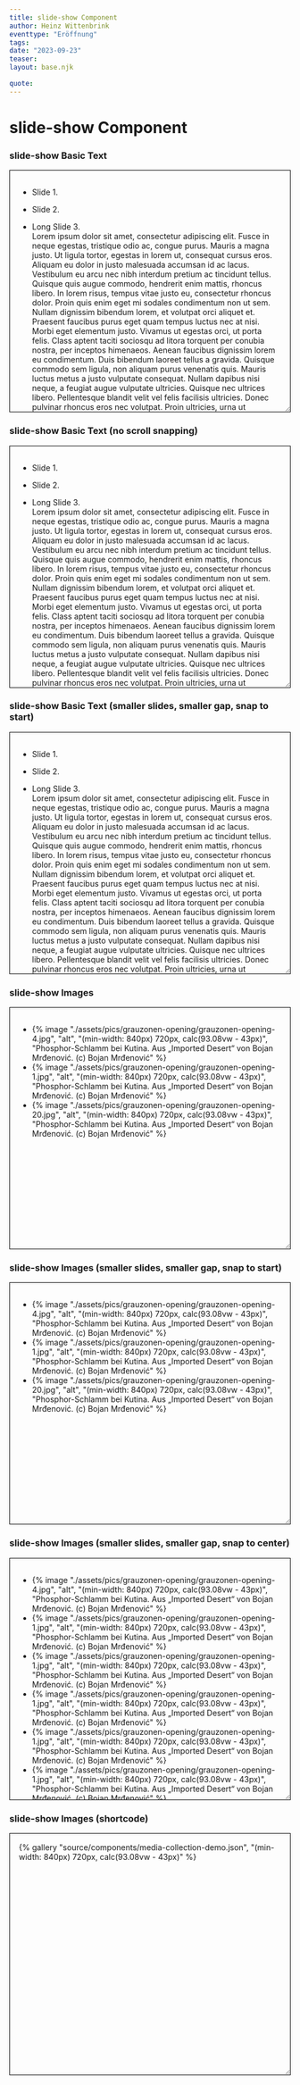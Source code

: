 ```yaml
---
title: slide-show Component
author: Heinz Wittenbrink
eventtype: "Eröffnung"
tags:
date: "2023-09-23"
teaser:
layout: base.njk

quote:
---
```


<style>
  main {
    padding: 30px;
    min-height: 10000px;
  }


  </style>

  <h1>slide-show Component</h1>

  <article>
    <h3>slide-show Basic Text</h2>
    <div style="resize:both;overflow:auto;border:1px solid black;padding:16px;height:400px;--slide-show-slide-height: 100%;">
      <slide-show controls showPageCount="true">
        <ul class="slide-show">
          <li class="slide-show__slide">
            <p>
              Slide 1.
            </p>
          </li>
          <li class="slide-show__slide">
            <p>
              Slide 2.
            </p>
          </li>
          <li class="slide-show__slide">
            <p>
              Long Slide 3.<br>
              Lorem ipsum dolor sit amet, consectetur adipiscing elit. Fusce in neque
              egestas, tristique odio ac, congue purus. Mauris a magna justo. Ut ligula
              tortor, egestas in lorem ut, consequat cursus eros. Aliquam eu dolor in
              justo malesuada accumsan id ac lacus. Vestibulum eu arcu nec nibh interdum
              pretium ac tincidunt tellus. Quisque quis augue commodo, hendrerit enim
              mattis, rhoncus libero. In lorem risus, tempus vitae justo eu, consectetur
              rhoncus dolor. Proin quis enim eget mi sodales condimentum non ut sem.
              Nullam dignissim bibendum lorem, et volutpat orci aliquet et. Praesent
              faucibus purus eget quam tempus luctus nec at nisi. Morbi eget elementum
              justo. Vivamus ut egestas orci, ut porta felis. Class aptent taciti
              sociosqu ad litora torquent per conubia nostra, per inceptos himenaeos.
              Aenean faucibus dignissim lorem eu condimentum. Duis bibendum laoreet
              tellus a gravida. Quisque commodo sem ligula, non aliquam purus venenatis
              quis. Mauris luctus metus a justo vulputate consequat. Nullam dapibus nisi
              neque, a feugiat augue vulputate ultricies. Quisque nec ultrices libero.
              Pellentesque blandit velit vel felis facilisis ultricies. Donec pulvinar
              rhoncus eros nec volutpat. Proin ultricies, urna ut commodo feugiat, sem
              mi dictum ligula, non fringilla nisi enim id tortor. Suspendisse ante
              lectus, tempus eleifend enim ut, placerat dignissim felis. Class aptent
              taciti sociosqu ad litora torquent per conubia nostra, per inceptos
              himenaeos. Mauris scelerisque mauris nec libero placerat, malesuada tempus
              neque faucibus. Curabitur ut blandit tellus. Morbi ut feugiat tortor. Sed
              scelerisque interdum vehicula. Quisque vel dignissim turpis, at sagittis
              nulla. Nulla at eros nec mi semper volutpat. In hac habitasse platea
              dictumst. Sed non ex vitae sem tristique pretium. Donec ac pellentesque
              urna. Phasellus viverra libero in dictum bibendum. Sed nec ante vulputate,
              tempor enim sed, facilisis elit. Nam ornare augue in arcu venenatis, sed
              sodales ante accumsan. Integer viverra elementum enim, non sagittis libero
              lobortis vel. Vestibulum pretium tellus vel nisl varius tempus. Phasellus
              id leo blandit, hendrerit massa vitae, euismod ligula. Nam commodo rutrum
              quam id sollicitudin. Ut tempor nunc porta sapien posuere dignissim.
              Suspendisse potenti. Morbi pellentesque, eros ac molestie faucibus, nibh
              ex fringilla justo, nec elementum turpis felis ut nisi. Nullam sit amet
              ligula eu odio sodales euismod eu sit amet odio. Nulla molestie enim a
              dignissim facilisis. Quisque ut accumsan tellus. Vivamus pellentesque
              cursus efficitur. Nullam sollicitudin odio arcu, ac rutrum neque
              scelerisque eu. Fusce odio nisl, dapibus eget est eu, tristique ornare
              risus. Mauris in nibh a diam ultrices dapibus id ut erat. Sed in purus
              quis nisl blandit ornare. Nam odio dui, semper a ultricies quis, suscipit
              vitae purus. Proin maximus varius nibh, tempor consequat diam posuere in.
              Cras dignissim a massa eget tincidunt. Morbi ultrices velit nec mauris
              gravida, vel tempor eros efficitur. Nunc sapien est, blandit ut interdum
              nec, pharetra id ipsum. In non est nibh. Nunc tempor tortor et
              pellentesque cursus. Suspendisse eu elit ornare, euismod lectus nec,
              venenatis orci. Maecenas tincidunt libero tortor, eu auctor quam fringilla
              vitae. Phasellus vel mattis nibh, quis tincidunt justo. Quisque semper
              enim turpis, accumsan varius ligula condimentum nec. In a consequat sem,
              in auctor massa. Integer commodo convallis orci, non consectetur ante
              faucibus luctus. Aenean quis lorem pretium tortor aliquam euismod.
              Vestibulum vitae semper diam. Nam tristique tortor in pellentesque
              tristique. Duis rhoncus arcu dolor, ut cursus ligula condimentum non.
              Vivamus quis aliquam tellus, at aliquam leo. Sed at cursus enim, et
              ultrices sem. Nullam in risus nisi. Vivamus eleifend et sem ut elementum.
              Nunc eget varius lacus. Sed scelerisque lobortis arcu, fringilla viverra
              justo iaculis sed. Mauris imperdiet, augue vel vulputate gravida, nunc
              tortor condimentum turpis, ac elementum dolor ligula non quam. Donec at
              mattis felis, nec ultrices tortor. Integer eu luctus arcu. Suspendisse
              quis ligula non erat eleifend ultricies. Nullam quis maximus orci, maximus
              elementum felis. Nullam a commodo nibh. Vivamus dictum scelerisque odio
              non tristique. Ut a quam quis leo facilisis congue ut ac lacus. Fusce
              luctus velit ac elit varius euismod. Curabitur et tincidunt risus, et
              sodales est. Quisque aliquam justo sed augue lacinia mattis. Nulla
              condimentum blandit fringilla. Aenean at tempor nunc. Mauris lobortis ut
              nulla laoreet tincidunt. Donec sit amet dignissim ligula. Nam interdum
              risus nibh, quis bibendum nulla feugiat non. Sed risus orci, interdum nec
              augue in, congue placerat elit. Duis ultrices leo eu ipsum auctor
              dignissim. Ut non ante tellus. Integer tempus leo et feugiat tempor. Sed
              luctus sapien sed tellus sollicitudin, et finibus erat consectetur. Duis
              cursus at massa vel tristique. Aenean tempus commodo elementum. Curabitur
              ullamcorper, mauris nec feugiat eleifend, ipsum diam tincidunt mauris, et
              placerat ex dui non erat. Aliquam erat volutpat. Morbi et sapien risus.
              Sed mollis tempus odio et ornare. Etiam quis lectus accumsan, laoreet
              sapien id, porttitor tortor. Suspendisse vestibulum gravida justo, eu
              vestibulum lorem hendrerit a. Interdum et malesuada fames ac ante ipsum
              primis in faucibus. Praesent nisl est, vestibulum sed tincidunt at,
              ultrices sit amet nibh. Morbi porttitor fermentum porttitor. Morbi egestas
              augue vitae bibendum viverra. Aenean sodales lorem quis nisi facilisis
              fringilla. Nulla rhoncus dui eu massa tempus, eget egestas quam posuere.
              Pellentesque eleifend bibendum neque id maximus. Aliquam eleifend elit sed
              dui fermentum vestibulum. Cras hendrerit interdum massa vitae pulvinar.
              Integer ut egestas lectus. Nullam lacinia accumsan tellus. Nulla ut nulla
              sollicitudin, suscipit mauris at, pretium dolor. In feugiat orci nec eros
              sagittis facilisis. Orci varius natoque penatibus et magnis dis parturient
              montes, nascetur ridiculus mus. Praesent id posuere sapien. In hac
              habitasse platea dictumst. Mauris iaculis malesuada mauris, et lobortis
              lacus vulputate quis. Interdum et malesuada fames ac ante ipsum primis in
              faucibus. Suspendisse quis mollis sem. Integer eget leo iaculis nisl
              varius maximus. Donec consequat sodales tristique. Sed at lacus a nibh
              semper mattis. Aliquam et nibh enim. Nulla efficitur commodo purus quis
              pretium. Praesent eget iaculis lorem. Donec at ipsum eu enim venenatis
              porta. Mauris mollis egestas massa nec fringilla. Pellentesque habitant
              morbi tristique senectus et netus et malesuada fames ac turpis egestas.
              Nam volutpat laoreet semper. Donec ac commodo massa. Pellentesque vel
              aliquam nulla. Nunc libero elit, imperdiet a sem non, congue pharetra
              turpis. Pellentesque commodo nibh et fringilla varius. Donec ut quam
              nulla. Aliquam et mauris quis ligula facilisis viverra. Donec quis mi eu
              ex placerat dictum ut eget tortor. Nunc sed tincidunt ante. Nunc bibendum
              tempus feugiat. Maecenas ullamcorper auctor dui, in posuere neque
              vulputate at. Nam in eros ante. Vestibulum eget metus id sapien pharetra
              vestibulum. Vivamus imperdiet orci vel lorem auctor semper. Nunc ut ex
              venenatis, tempus lacus at, ultricies sem. Proin posuere egestas nisl.
              Aenean enim orci, sodales ut pulvinar quis, bibendum id urna. Morbi at
              lectus ac tellus dignissim aliquet congue vel quam. Pellentesque felis
              justo, auctor bibendum scelerisque vitae, scelerisque id nulla. Praesent
              id neque ac mi dignissim dignissim. Phasellus pharetra luctus placerat.
              Nunc sit amet vestibulum erat. Suspendisse volutpat nisi elit, et vehicula
              ligula commodo vitae. Nulla vitae semper nisi, placerat fringilla nisi.
              Vestibulum ante ipsum primis in faucibus orci luctus et ultrices posuere
              cubilia curae; Etiam in facilisis elit. Sed tempor eget tortor semper
              luctus. Pellentesque vulputate eros in ex dictum tincidunt. Integer
              sollicitudin porttitor iaculis. Phasellus aliquet leo et auctor iaculis.
              In id lorem massa. Mauris nisi massa, fringilla ac sem ut, sagittis
              venenatis lacus. Nam hendrerit, velit quis pharetra pulvinar, purus sem
              luctus felis, ac porta metus ligula sed ante. Donec ac tristique justo.
              Suspendisse vitae lacus sem. Aliquam semper semper leo, vitae aliquam
              turpis congue sit amet. Vestibulum tempus eleifend felis, ut vehicula est
              vulputate posuere. Donec ut nunc nunc. Interdum et malesuada fames ac ante
              ipsum primis in faucibus. Vivamus ex sapien, efficitur et urna a, eleifend
              vestibulum nisl. Morbi ornare dolor metus, at dignissim nisl tincidunt eu.
              Aenean mi libero, mattis et felis nec, rhoncus aliquet ex. Maecenas et
              nisi sed dolor tempor maximus a vehicula libero. Vestibulum quam tellus,
              interdum eu blandit eu, sagittis in orci. Nunc sodales lectus vel nisl
              semper interdum. Donec a elementum ex, sed luctus justo.
            </p>
          </li>
          <li class="slide-show__slide">
            <p>
              Long Slide 4.<br>
              Lorem ipsum dolor sit amet, consectetur adipiscing elit. Fusce in neque
              egestas, tristique odio ac, congue purus. Mauris a magna justo. Ut ligula
              tortor, egestas in lorem ut, consequat cursus eros. Aliquam eu dolor in
              justo malesuada accumsan id ac lacus. Vestibulum eu arcu nec nibh interdum
              pretium ac tincidunt tellus. Quisque quis augue commodo, hendrerit enim
              mattis, rhoncus libero. In lorem risus, tempus vitae justo eu, consectetur
              rhoncus dolor. Proin quis enim eget mi sodales condimentum non ut sem.
              Nullam dignissim bibendum lorem, et volutpat orci aliquet et. Praesent
              faucibus purus eget quam tempus luctus nec at nisi. Morbi eget elementum
              justo. Vivamus ut egestas orci, ut porta felis. Class aptent taciti
              sociosqu ad litora torquent per conubia nostra, per inceptos himenaeos.
              Aenean faucibus dignissim lorem eu condimentum. Duis bibendum laoreet
              tellus a gravida. Quisque commodo sem ligula, non aliquam purus venenatis
              quis. Mauris luctus metus a justo vulputate consequat. Nullam dapibus nisi
              neque, a feugiat augue vulputate ultricies. Quisque nec ultrices libero.
              Pellentesque blandit velit vel felis facilisis ultricies. Donec pulvinar
              rhoncus eros nec volutpat. Proin ultricies, urna ut commodo feugiat, sem
              mi dictum ligula, non fringilla nisi enim id tortor. Suspendisse ante
              lectus, tempus eleifend enim ut, placerat dignissim felis. Class aptent
              taciti sociosqu ad litora torquent per conubia nostra, per inceptos
              himenaeos. Mauris scelerisque mauris nec libero placerat, malesuada tempus
              neque faucibus. Curabitur ut blandit tellus. Morbi ut feugiat tortor. Sed
              scelerisque interdum vehicula. Quisque vel dignissim turpis, at sagittis
              nulla. Nulla at eros nec mi semper volutpat. In hac habitasse platea
              dictumst. Sed non ex vitae sem tristique pretium. Donec ac pellentesque
              urna. Phasellus viverra libero in dictum bibendum. Sed nec ante vulputate,
              tempor enim sed, facilisis elit. Nam ornare augue in arcu venenatis, sed
              sodales ante accumsan. Integer viverra elementum enim, non sagittis libero
              lobortis vel. Vestibulum pretium tellus vel nisl varius tempus. Phasellus
              id leo blandit, hendrerit massa vitae, euismod ligula. Nam commodo rutrum
              quam id sollicitudin. Ut tempor nunc porta sapien posuere dignissim.
              Suspendisse potenti. Morbi pellentesque, eros ac molestie faucibus, nibh
              ex fringilla justo, nec elementum turpis felis ut nisi. Nullam sit amet
              ligula eu odio sodales euismod eu sit amet odio. Nulla molestie enim a
              dignissim facilisis. Quisque ut accumsan tellus. Vivamus pellentesque
              cursus efficitur. Nullam sollicitudin odio arcu, ac rutrum neque
              scelerisque eu. Fusce odio nisl, dapibus eget est eu, tristique ornare
              risus. Mauris in nibh a diam ultrices dapibus id ut erat. Sed in purus
              quis nisl blandit ornare. Nam odio dui, semper a ultricies quis, suscipit
              vitae purus. Proin maximus varius nibh, tempor consequat diam posuere in.
              Cras dignissim a massa eget tincidunt. Morbi ultrices velit nec mauris
              gravida, vel tempor eros efficitur. Nunc sapien est, blandit ut interdum
              nec, pharetra id ipsum. In non est nibh. Nunc tempor tortor et
              pellentesque cursus. Suspendisse eu elit ornare, euismod lectus nec,
              venenatis orci. Maecenas tincidunt libero tortor, eu auctor quam fringilla
              vitae. Phasellus vel mattis nibh, quis tincidunt justo. Quisque semper
              enim turpis, accumsan varius ligula condimentum nec. In a consequat sem,
              in auctor massa. Integer commodo convallis orci, non consectetur ante
              faucibus luctus. Aenean quis lorem pretium tortor aliquam euismod.
              Vestibulum vitae semper diam. Nam tristique tortor in pellentesque
              tristique. Duis rhoncus arcu dolor, ut cursus ligula condimentum non.
              Vivamus quis aliquam tellus, at aliquam leo. Sed at cursus enim, et
              ultrices sem. Nullam in risus nisi. Vivamus eleifend et sem ut elementum.
              Nunc eget varius lacus. Sed scelerisque lobortis arcu, fringilla viverra
              justo iaculis sed. Mauris imperdiet, augue vel vulputate gravida, nunc
              tortor condimentum turpis, ac elementum dolor ligula non quam. Donec at
              mattis felis, nec ultrices tortor. Integer eu luctus arcu. Suspendisse
              quis ligula non erat eleifend ultricies. Nullam quis maximus orci, maximus
              elementum felis. Nullam a commodo nibh. Vivamus dictum scelerisque odio
              non tristique. Ut a quam quis leo facilisis congue ut ac lacus. Fusce
              luctus velit ac elit varius euismod. Curabitur et tincidunt risus, et
              sodales est. Quisque aliquam justo sed augue lacinia mattis. Nulla
              condimentum blandit fringilla. Aenean at tempor nunc. Mauris lobortis ut
              nulla laoreet tincidunt. Donec sit amet dignissim ligula. Nam interdum
              risus nibh, quis bibendum nulla feugiat non. Sed risus orci, interdum nec
              augue in, congue placerat elit. Duis ultrices leo eu ipsum auctor
              dignissim. Ut non ante tellus. Integer tempus leo et feugiat tempor. Sed
              luctus sapien sed tellus sollicitudin, et finibus erat consectetur. Duis
              cursus at massa vel tristique. Aenean tempus commodo elementum. Curabitur
              ullamcorper, mauris nec feugiat eleifend, ipsum diam tincidunt mauris, et
              placerat ex dui non erat. Aliquam erat volutpat. Morbi et sapien risus.
              Sed mollis tempus odio et ornare. Etiam quis lectus accumsan, laoreet
              sapien id, porttitor tortor. Suspendisse vestibulum gravida justo, eu
              vestibulum lorem hendrerit a. Interdum et malesuada fames ac ante ipsum
              primis in faucibus. Praesent nisl est, vestibulum sed tincidunt at,
              ultrices sit amet nibh. Morbi porttitor fermentum porttitor. Morbi egestas
              augue vitae bibendum viverra. Aenean sodales lorem quis nisi facilisis
              fringilla. Nulla rhoncus dui eu massa tempus, eget egestas quam posuere.
              Pellentesque eleifend bibendum neque id maximus. Aliquam eleifend elit sed
              dui fermentum vestibulum. Cras hendrerit interdum massa vitae pulvinar.
              Integer ut egestas lectus. Nullam lacinia accumsan tellus. Nulla ut nulla
              sollicitudin, suscipit mauris at, pretium dolor. In feugiat orci nec eros
              sagittis facilisis. Orci varius natoque penatibus et magnis dis parturient
              montes, nascetur ridiculus mus. Praesent id posuere sapien. In hac
              habitasse platea dictumst. Mauris iaculis malesuada mauris, et lobortis
              lacus vulputate quis. Interdum et malesuada fames ac ante ipsum primis in
              faucibus. Suspendisse quis mollis sem. Integer eget leo iaculis nisl
              varius maximus. Donec consequat sodales tristique. Sed at lacus a nibh
              semper mattis. Aliquam et nibh enim. Nulla efficitur commodo purus quis
              pretium. Praesent eget iaculis lorem. Donec at ipsum eu enim venenatis
              porta. Mauris mollis egestas massa nec fringilla. Pellentesque habitant
              morbi tristique senectus et netus et malesuada fames ac turpis egestas.
              Nam volutpat laoreet semper. Donec ac commodo massa. Pellentesque vel
              aliquam nulla. Nunc libero elit, imperdiet a sem non, congue pharetra
              turpis. Pellentesque commodo nibh et fringilla varius. Donec ut quam
              nulla. Aliquam et mauris quis ligula facilisis viverra. Donec quis mi eu
              ex placerat dictum ut eget tortor. Nunc sed tincidunt ante. Nunc bibendum
              tempus feugiat. Maecenas ullamcorper auctor dui, in posuere neque
              vulputate at. Nam in eros ante. Vestibulum eget metus id sapien pharetra
              vestibulum. Vivamus imperdiet orci vel lorem auctor semper. Nunc ut ex
              venenatis, tempus lacus at, ultricies sem. Proin posuere egestas nisl.
              Aenean enim orci, sodales ut pulvinar quis, bibendum id urna. Morbi at
              lectus ac tellus dignissim aliquet congue vel quam. Pellentesque felis
              justo, auctor bibendum scelerisque vitae, scelerisque id nulla. Praesent
              id neque ac mi dignissim dignissim. Phasellus pharetra luctus placerat.
              Nunc sit amet vestibulum erat. Suspendisse volutpat nisi elit, et vehicula
              ligula commodo vitae. Nulla vitae semper nisi, placerat fringilla nisi.
              Vestibulum ante ipsum primis in faucibus orci luctus et ultrices posuere
              cubilia curae; Etiam in facilisis elit. Sed tempor eget tortor semper
              luctus. Pellentesque vulputate eros in ex dictum tincidunt. Integer
              sollicitudin porttitor iaculis. Phasellus aliquet leo et auctor iaculis.
              In id lorem massa. Mauris nisi massa, fringilla ac sem ut, sagittis
              venenatis lacus. Nam hendrerit, velit quis pharetra pulvinar, purus sem
              luctus felis, ac porta metus ligula sed ante. Donec ac tristique justo.
              Suspendisse vitae lacus sem. Aliquam semper semper leo, vitae aliquam
              turpis congue sit amet. Vestibulum tempus eleifend felis, ut vehicula est
              vulputate posuere. Donec ut nunc nunc. Interdum et malesuada fames ac ante
              ipsum primis in faucibus. Vivamus ex sapien, efficitur et urna a, eleifend
              vestibulum nisl. Morbi ornare dolor metus, at dignissim nisl tincidunt eu.
              Aenean mi libero, mattis et felis nec, rhoncus aliquet ex. Maecenas et
              nisi sed dolor tempor maximus a vehicula libero. Vestibulum quam tellus,
              interdum eu blandit eu, sagittis in orci. Nunc sodales lectus vel nisl
              semper interdum. Donec a elementum ex, sed luctus justo.
            </p>
          </li>
        </ul>
      </slide-show>
    </div>
  </article>

  <article>
    <h3>slide-show Basic Text (no scroll snapping)</h2>
    <div style="resize:both;overflow:auto;border:1px solid black;padding:16px;height:400px;--slide-show-slide-height: 100%;">
      <slide-show controls showPageCount="true">
        <ul class="slide-show" style="--slide-show-scroll-snap-type: none;">
          <li class="slide-show__slide">
            <p>
              Slide 1.
            </p>
          </li>
          <li class="slide-show__slide">
            <p>
              Slide 2.
            </p>
          </li>
          <li class="slide-show__slide">
            <p>
              Long Slide 3.<br>
              Lorem ipsum dolor sit amet, consectetur adipiscing elit. Fusce in neque
              egestas, tristique odio ac, congue purus. Mauris a magna justo. Ut ligula
              tortor, egestas in lorem ut, consequat cursus eros. Aliquam eu dolor in
              justo malesuada accumsan id ac lacus. Vestibulum eu arcu nec nibh interdum
              pretium ac tincidunt tellus. Quisque quis augue commodo, hendrerit enim
              mattis, rhoncus libero. In lorem risus, tempus vitae justo eu, consectetur
              rhoncus dolor. Proin quis enim eget mi sodales condimentum non ut sem.
              Nullam dignissim bibendum lorem, et volutpat orci aliquet et. Praesent
              faucibus purus eget quam tempus luctus nec at nisi. Morbi eget elementum
              justo. Vivamus ut egestas orci, ut porta felis. Class aptent taciti
              sociosqu ad litora torquent per conubia nostra, per inceptos himenaeos.
              Aenean faucibus dignissim lorem eu condimentum. Duis bibendum laoreet
              tellus a gravida. Quisque commodo sem ligula, non aliquam purus venenatis
              quis. Mauris luctus metus a justo vulputate consequat. Nullam dapibus nisi
              neque, a feugiat augue vulputate ultricies. Quisque nec ultrices libero.
              Pellentesque blandit velit vel felis facilisis ultricies. Donec pulvinar
              rhoncus eros nec volutpat. Proin ultricies, urna ut commodo feugiat, sem
              mi dictum ligula, non fringilla nisi enim id tortor. Suspendisse ante
              lectus, tempus eleifend enim ut, placerat dignissim felis. Class aptent
              taciti sociosqu ad litora torquent per conubia nostra, per inceptos
              himenaeos. Mauris scelerisque mauris nec libero placerat, malesuada tempus
              neque faucibus. Curabitur ut blandit tellus. Morbi ut feugiat tortor. Sed
              scelerisque interdum vehicula. Quisque vel dignissim turpis, at sagittis
              nulla. Nulla at eros nec mi semper volutpat. In hac habitasse platea
              dictumst. Sed non ex vitae sem tristique pretium. Donec ac pellentesque
              urna. Phasellus viverra libero in dictum bibendum. Sed nec ante vulputate,
              tempor enim sed, facilisis elit. Nam ornare augue in arcu venenatis, sed
              sodales ante accumsan. Integer viverra elementum enim, non sagittis libero
              lobortis vel. Vestibulum pretium tellus vel nisl varius tempus. Phasellus
              id leo blandit, hendrerit massa vitae, euismod ligula. Nam commodo rutrum
              quam id sollicitudin. Ut tempor nunc porta sapien posuere dignissim.
              Suspendisse potenti. Morbi pellentesque, eros ac molestie faucibus, nibh
              ex fringilla justo, nec elementum turpis felis ut nisi. Nullam sit amet
              ligula eu odio sodales euismod eu sit amet odio. Nulla molestie enim a
              dignissim facilisis. Quisque ut accumsan tellus. Vivamus pellentesque
              cursus efficitur. Nullam sollicitudin odio arcu, ac rutrum neque
              scelerisque eu. Fusce odio nisl, dapibus eget est eu, tristique ornare
              risus. Mauris in nibh a diam ultrices dapibus id ut erat. Sed in purus
              quis nisl blandit ornare. Nam odio dui, semper a ultricies quis, suscipit
              vitae purus. Proin maximus varius nibh, tempor consequat diam posuere in.
              Cras dignissim a massa eget tincidunt. Morbi ultrices velit nec mauris
              gravida, vel tempor eros efficitur. Nunc sapien est, blandit ut interdum
              nec, pharetra id ipsum. In non est nibh. Nunc tempor tortor et
              pellentesque cursus. Suspendisse eu elit ornare, euismod lectus nec,
              venenatis orci. Maecenas tincidunt libero tortor, eu auctor quam fringilla
              vitae. Phasellus vel mattis nibh, quis tincidunt justo. Quisque semper
              enim turpis, accumsan varius ligula condimentum nec. In a consequat sem,
              in auctor massa. Integer commodo convallis orci, non consectetur ante
              faucibus luctus. Aenean quis lorem pretium tortor aliquam euismod.
              Vestibulum vitae semper diam. Nam tristique tortor in pellentesque
              tristique. Duis rhoncus arcu dolor, ut cursus ligula condimentum non.
              Vivamus quis aliquam tellus, at aliquam leo. Sed at cursus enim, et
              ultrices sem. Nullam in risus nisi. Vivamus eleifend et sem ut elementum.
              Nunc eget varius lacus. Sed scelerisque lobortis arcu, fringilla viverra
              justo iaculis sed. Mauris imperdiet, augue vel vulputate gravida, nunc
              tortor condimentum turpis, ac elementum dolor ligula non quam. Donec at
              mattis felis, nec ultrices tortor. Integer eu luctus arcu. Suspendisse
              quis ligula non erat eleifend ultricies. Nullam quis maximus orci, maximus
              elementum felis. Nullam a commodo nibh. Vivamus dictum scelerisque odio
              non tristique. Ut a quam quis leo facilisis congue ut ac lacus. Fusce
              luctus velit ac elit varius euismod. Curabitur et tincidunt risus, et
              sodales est. Quisque aliquam justo sed augue lacinia mattis. Nulla
              condimentum blandit fringilla. Aenean at tempor nunc. Mauris lobortis ut
              nulla laoreet tincidunt. Donec sit amet dignissim ligula. Nam interdum
              risus nibh, quis bibendum nulla feugiat non. Sed risus orci, interdum nec
              augue in, congue placerat elit. Duis ultrices leo eu ipsum auctor
              dignissim. Ut non ante tellus. Integer tempus leo et feugiat tempor. Sed
              luctus sapien sed tellus sollicitudin, et finibus erat consectetur. Duis
              cursus at massa vel tristique. Aenean tempus commodo elementum. Curabitur
              ullamcorper, mauris nec feugiat eleifend, ipsum diam tincidunt mauris, et
              placerat ex dui non erat. Aliquam erat volutpat. Morbi et sapien risus.
              Sed mollis tempus odio et ornare. Etiam quis lectus accumsan, laoreet
              sapien id, porttitor tortor. Suspendisse vestibulum gravida justo, eu
              vestibulum lorem hendrerit a. Interdum et malesuada fames ac ante ipsum
              primis in faucibus. Praesent nisl est, vestibulum sed tincidunt at,
              ultrices sit amet nibh. Morbi porttitor fermentum porttitor. Morbi egestas
              augue vitae bibendum viverra. Aenean sodales lorem quis nisi facilisis
              fringilla. Nulla rhoncus dui eu massa tempus, eget egestas quam posuere.
              Pellentesque eleifend bibendum neque id maximus. Aliquam eleifend elit sed
              dui fermentum vestibulum. Cras hendrerit interdum massa vitae pulvinar.
              Integer ut egestas lectus. Nullam lacinia accumsan tellus. Nulla ut nulla
              sollicitudin, suscipit mauris at, pretium dolor. In feugiat orci nec eros
              sagittis facilisis. Orci varius natoque penatibus et magnis dis parturient
              montes, nascetur ridiculus mus. Praesent id posuere sapien. In hac
              habitasse platea dictumst. Mauris iaculis malesuada mauris, et lobortis
              lacus vulputate quis. Interdum et malesuada fames ac ante ipsum primis in
              faucibus. Suspendisse quis mollis sem. Integer eget leo iaculis nisl
              varius maximus. Donec consequat sodales tristique. Sed at lacus a nibh
              semper mattis. Aliquam et nibh enim. Nulla efficitur commodo purus quis
              pretium. Praesent eget iaculis lorem. Donec at ipsum eu enim venenatis
              porta. Mauris mollis egestas massa nec fringilla. Pellentesque habitant
              morbi tristique senectus et netus et malesuada fames ac turpis egestas.
              Nam volutpat laoreet semper. Donec ac commodo massa. Pellentesque vel
              aliquam nulla. Nunc libero elit, imperdiet a sem non, congue pharetra
              turpis. Pellentesque commodo nibh et fringilla varius. Donec ut quam
              nulla. Aliquam et mauris quis ligula facilisis viverra. Donec quis mi eu
              ex placerat dictum ut eget tortor. Nunc sed tincidunt ante. Nunc bibendum
              tempus feugiat. Maecenas ullamcorper auctor dui, in posuere neque
              vulputate at. Nam in eros ante. Vestibulum eget metus id sapien pharetra
              vestibulum. Vivamus imperdiet orci vel lorem auctor semper. Nunc ut ex
              venenatis, tempus lacus at, ultricies sem. Proin posuere egestas nisl.
              Aenean enim orci, sodales ut pulvinar quis, bibendum id urna. Morbi at
              lectus ac tellus dignissim aliquet congue vel quam. Pellentesque felis
              justo, auctor bibendum scelerisque vitae, scelerisque id nulla. Praesent
              id neque ac mi dignissim dignissim. Phasellus pharetra luctus placerat.
              Nunc sit amet vestibulum erat. Suspendisse volutpat nisi elit, et vehicula
              ligula commodo vitae. Nulla vitae semper nisi, placerat fringilla nisi.
              Vestibulum ante ipsum primis in faucibus orci luctus et ultrices posuere
              cubilia curae; Etiam in facilisis elit. Sed tempor eget tortor semper
              luctus. Pellentesque vulputate eros in ex dictum tincidunt. Integer
              sollicitudin porttitor iaculis. Phasellus aliquet leo et auctor iaculis.
              In id lorem massa. Mauris nisi massa, fringilla ac sem ut, sagittis
              venenatis lacus. Nam hendrerit, velit quis pharetra pulvinar, purus sem
              luctus felis, ac porta metus ligula sed ante. Donec ac tristique justo.
              Suspendisse vitae lacus sem. Aliquam semper semper leo, vitae aliquam
              turpis congue sit amet. Vestibulum tempus eleifend felis, ut vehicula est
              vulputate posuere. Donec ut nunc nunc. Interdum et malesuada fames ac ante
              ipsum primis in faucibus. Vivamus ex sapien, efficitur et urna a, eleifend
              vestibulum nisl. Morbi ornare dolor metus, at dignissim nisl tincidunt eu.
              Aenean mi libero, mattis et felis nec, rhoncus aliquet ex. Maecenas et
              nisi sed dolor tempor maximus a vehicula libero. Vestibulum quam tellus,
              interdum eu blandit eu, sagittis in orci. Nunc sodales lectus vel nisl
              semper interdum. Donec a elementum ex, sed luctus justo.
            </p>
          </li>
          <li class="slide-show__slide">
            <p>
              Long Slide 4.<br>
              Lorem ipsum dolor sit amet, consectetur adipiscing elit. Fusce in neque
              egestas, tristique odio ac, congue purus. Mauris a magna justo. Ut ligula
              tortor, egestas in lorem ut, consequat cursus eros. Aliquam eu dolor in
              justo malesuada accumsan id ac lacus. Vestibulum eu arcu nec nibh interdum
              pretium ac tincidunt tellus. Quisque quis augue commodo, hendrerit enim
              mattis, rhoncus libero. In lorem risus, tempus vitae justo eu, consectetur
              rhoncus dolor. Proin quis enim eget mi sodales condimentum non ut sem.
              Nullam dignissim bibendum lorem, et volutpat orci aliquet et. Praesent
              faucibus purus eget quam tempus luctus nec at nisi. Morbi eget elementum
              justo. Vivamus ut egestas orci, ut porta felis. Class aptent taciti
              sociosqu ad litora torquent per conubia nostra, per inceptos himenaeos.
              Aenean faucibus dignissim lorem eu condimentum. Duis bibendum laoreet
              tellus a gravida. Quisque commodo sem ligula, non aliquam purus venenatis
              quis. Mauris luctus metus a justo vulputate consequat. Nullam dapibus nisi
              neque, a feugiat augue vulputate ultricies. Quisque nec ultrices libero.
              Pellentesque blandit velit vel felis facilisis ultricies. Donec pulvinar
              rhoncus eros nec volutpat. Proin ultricies, urna ut commodo feugiat, sem
              mi dictum ligula, non fringilla nisi enim id tortor. Suspendisse ante
              lectus, tempus eleifend enim ut, placerat dignissim felis. Class aptent
              taciti sociosqu ad litora torquent per conubia nostra, per inceptos
              himenaeos. Mauris scelerisque mauris nec libero placerat, malesuada tempus
              neque faucibus. Curabitur ut blandit tellus. Morbi ut feugiat tortor. Sed
              scelerisque interdum vehicula. Quisque vel dignissim turpis, at sagittis
              nulla. Nulla at eros nec mi semper volutpat. In hac habitasse platea
              dictumst. Sed non ex vitae sem tristique pretium. Donec ac pellentesque
              urna. Phasellus viverra libero in dictum bibendum. Sed nec ante vulputate,
              tempor enim sed, facilisis elit. Nam ornare augue in arcu venenatis, sed
              sodales ante accumsan. Integer viverra elementum enim, non sagittis libero
              lobortis vel. Vestibulum pretium tellus vel nisl varius tempus. Phasellus
              id leo blandit, hendrerit massa vitae, euismod ligula. Nam commodo rutrum
              quam id sollicitudin. Ut tempor nunc porta sapien posuere dignissim.
              Suspendisse potenti. Morbi pellentesque, eros ac molestie faucibus, nibh
              ex fringilla justo, nec elementum turpis felis ut nisi. Nullam sit amet
              ligula eu odio sodales euismod eu sit amet odio. Nulla molestie enim a
              dignissim facilisis. Quisque ut accumsan tellus. Vivamus pellentesque
              cursus efficitur. Nullam sollicitudin odio arcu, ac rutrum neque
              scelerisque eu. Fusce odio nisl, dapibus eget est eu, tristique ornare
              risus. Mauris in nibh a diam ultrices dapibus id ut erat. Sed in purus
              quis nisl blandit ornare. Nam odio dui, semper a ultricies quis, suscipit
              vitae purus. Proin maximus varius nibh, tempor consequat diam posuere in.
              Cras dignissim a massa eget tincidunt. Morbi ultrices velit nec mauris
              gravida, vel tempor eros efficitur. Nunc sapien est, blandit ut interdum
              nec, pharetra id ipsum. In non est nibh. Nunc tempor tortor et
              pellentesque cursus. Suspendisse eu elit ornare, euismod lectus nec,
              venenatis orci. Maecenas tincidunt libero tortor, eu auctor quam fringilla
              vitae. Phasellus vel mattis nibh, quis tincidunt justo. Quisque semper
              enim turpis, accumsan varius ligula condimentum nec. In a consequat sem,
              in auctor massa. Integer commodo convallis orci, non consectetur ante
              faucibus luctus. Aenean quis lorem pretium tortor aliquam euismod.
              Vestibulum vitae semper diam. Nam tristique tortor in pellentesque
              tristique. Duis rhoncus arcu dolor, ut cursus ligula condimentum non.
              Vivamus quis aliquam tellus, at aliquam leo. Sed at cursus enim, et
              ultrices sem. Nullam in risus nisi. Vivamus eleifend et sem ut elementum.
              Nunc eget varius lacus. Sed scelerisque lobortis arcu, fringilla viverra
              justo iaculis sed. Mauris imperdiet, augue vel vulputate gravida, nunc
              tortor condimentum turpis, ac elementum dolor ligula non quam. Donec at
              mattis felis, nec ultrices tortor. Integer eu luctus arcu. Suspendisse
              quis ligula non erat eleifend ultricies. Nullam quis maximus orci, maximus
              elementum felis. Nullam a commodo nibh. Vivamus dictum scelerisque odio
              non tristique. Ut a quam quis leo facilisis congue ut ac lacus. Fusce
              luctus velit ac elit varius euismod. Curabitur et tincidunt risus, et
              sodales est. Quisque aliquam justo sed augue lacinia mattis. Nulla
              condimentum blandit fringilla. Aenean at tempor nunc. Mauris lobortis ut
              nulla laoreet tincidunt. Donec sit amet dignissim ligula. Nam interdum
              risus nibh, quis bibendum nulla feugiat non. Sed risus orci, interdum nec
              augue in, congue placerat elit. Duis ultrices leo eu ipsum auctor
              dignissim. Ut non ante tellus. Integer tempus leo et feugiat tempor. Sed
              luctus sapien sed tellus sollicitudin, et finibus erat consectetur. Duis
              cursus at massa vel tristique. Aenean tempus commodo elementum. Curabitur
              ullamcorper, mauris nec feugiat eleifend, ipsum diam tincidunt mauris, et
              placerat ex dui non erat. Aliquam erat volutpat. Morbi et sapien risus.
              Sed mollis tempus odio et ornare. Etiam quis lectus accumsan, laoreet
              sapien id, porttitor tortor. Suspendisse vestibulum gravida justo, eu
              vestibulum lorem hendrerit a. Interdum et malesuada fames ac ante ipsum
              primis in faucibus. Praesent nisl est, vestibulum sed tincidunt at,
              ultrices sit amet nibh. Morbi porttitor fermentum porttitor. Morbi egestas
              augue vitae bibendum viverra. Aenean sodales lorem quis nisi facilisis
              fringilla. Nulla rhoncus dui eu massa tempus, eget egestas quam posuere.
              Pellentesque eleifend bibendum neque id maximus. Aliquam eleifend elit sed
              dui fermentum vestibulum. Cras hendrerit interdum massa vitae pulvinar.
              Integer ut egestas lectus. Nullam lacinia accumsan tellus. Nulla ut nulla
              sollicitudin, suscipit mauris at, pretium dolor. In feugiat orci nec eros
              sagittis facilisis. Orci varius natoque penatibus et magnis dis parturient
              montes, nascetur ridiculus mus. Praesent id posuere sapien. In hac
              habitasse platea dictumst. Mauris iaculis malesuada mauris, et lobortis
              lacus vulputate quis. Interdum et malesuada fames ac ante ipsum primis in
              faucibus. Suspendisse quis mollis sem. Integer eget leo iaculis nisl
              varius maximus. Donec consequat sodales tristique. Sed at lacus a nibh
              semper mattis. Aliquam et nibh enim. Nulla efficitur commodo purus quis
              pretium. Praesent eget iaculis lorem. Donec at ipsum eu enim venenatis
              porta. Mauris mollis egestas massa nec fringilla. Pellentesque habitant
              morbi tristique senectus et netus et malesuada fames ac turpis egestas.
              Nam volutpat laoreet semper. Donec ac commodo massa. Pellentesque vel
              aliquam nulla. Nunc libero elit, imperdiet a sem non, congue pharetra
              turpis. Pellentesque commodo nibh et fringilla varius. Donec ut quam
              nulla. Aliquam et mauris quis ligula facilisis viverra. Donec quis mi eu
              ex placerat dictum ut eget tortor. Nunc sed tincidunt ante. Nunc bibendum
              tempus feugiat. Maecenas ullamcorper auctor dui, in posuere neque
              vulputate at. Nam in eros ante. Vestibulum eget metus id sapien pharetra
              vestibulum. Vivamus imperdiet orci vel lorem auctor semper. Nunc ut ex
              venenatis, tempus lacus at, ultricies sem. Proin posuere egestas nisl.
              Aenean enim orci, sodales ut pulvinar quis, bibendum id urna. Morbi at
              lectus ac tellus dignissim aliquet congue vel quam. Pellentesque felis
              justo, auctor bibendum scelerisque vitae, scelerisque id nulla. Praesent
              id neque ac mi dignissim dignissim. Phasellus pharetra luctus placerat.
              Nunc sit amet vestibulum erat. Suspendisse volutpat nisi elit, et vehicula
              ligula commodo vitae. Nulla vitae semper nisi, placerat fringilla nisi.
              Vestibulum ante ipsum primis in faucibus orci luctus et ultrices posuere
              cubilia curae; Etiam in facilisis elit. Sed tempor eget tortor semper
              luctus. Pellentesque vulputate eros in ex dictum tincidunt. Integer
              sollicitudin porttitor iaculis. Phasellus aliquet leo et auctor iaculis.
              In id lorem massa. Mauris nisi massa, fringilla ac sem ut, sagittis
              venenatis lacus. Nam hendrerit, velit quis pharetra pulvinar, purus sem
              luctus felis, ac porta metus ligula sed ante. Donec ac tristique justo.
              Suspendisse vitae lacus sem. Aliquam semper semper leo, vitae aliquam
              turpis congue sit amet. Vestibulum tempus eleifend felis, ut vehicula est
              vulputate posuere. Donec ut nunc nunc. Interdum et malesuada fames ac ante
              ipsum primis in faucibus. Vivamus ex sapien, efficitur et urna a, eleifend
              vestibulum nisl. Morbi ornare dolor metus, at dignissim nisl tincidunt eu.
              Aenean mi libero, mattis et felis nec, rhoncus aliquet ex. Maecenas et
              nisi sed dolor tempor maximus a vehicula libero. Vestibulum quam tellus,
              interdum eu blandit eu, sagittis in orci. Nunc sodales lectus vel nisl
              semper interdum. Donec a elementum ex, sed luctus justo.
            </p>
          </li>
        </ul>
      </slide-show>
    </div>
  </article>

  <article>
    <h3>slide-show Basic Text (smaller slides, smaller gap, snap to start)</h2>
    <div style="resize:both;overflow:auto;border:1px solid black;padding:16px;height:400px;--slide-show-slide-height: 100%;">
      <slide-show>
        <ul class="slide-show" style="--slide-show-gap:1rem; --slide-show-slide-width: calc(50% - 1rem); --slide-show-slide-snap-align: start;">
          <li class="slide-show__slide">
            <p>
              Slide 1.
            </p>
          </li>
          <li class="slide-show__slide">
            <p>
              Slide 2.
            </p>
          </li>
          <li class="slide-show__slide">
            <p>
              Long Slide 3.<br>
              Lorem ipsum dolor sit amet, consectetur adipiscing elit. Fusce in neque
              egestas, tristique odio ac, congue purus. Mauris a magna justo. Ut ligula
              tortor, egestas in lorem ut, consequat cursus eros. Aliquam eu dolor in
              justo malesuada accumsan id ac lacus. Vestibulum eu arcu nec nibh interdum
              pretium ac tincidunt tellus. Quisque quis augue commodo, hendrerit enim
              mattis, rhoncus libero. In lorem risus, tempus vitae justo eu, consectetur
              rhoncus dolor. Proin quis enim eget mi sodales condimentum non ut sem.
              Nullam dignissim bibendum lorem, et volutpat orci aliquet et. Praesent
              faucibus purus eget quam tempus luctus nec at nisi. Morbi eget elementum
              justo. Vivamus ut egestas orci, ut porta felis. Class aptent taciti
              sociosqu ad litora torquent per conubia nostra, per inceptos himenaeos.
              Aenean faucibus dignissim lorem eu condimentum. Duis bibendum laoreet
              tellus a gravida. Quisque commodo sem ligula, non aliquam purus venenatis
              quis. Mauris luctus metus a justo vulputate consequat. Nullam dapibus nisi
              neque, a feugiat augue vulputate ultricies. Quisque nec ultrices libero.
              Pellentesque blandit velit vel felis facilisis ultricies. Donec pulvinar
              rhoncus eros nec volutpat. Proin ultricies, urna ut commodo feugiat, sem
              mi dictum ligula, non fringilla nisi enim id tortor. Suspendisse ante
              lectus, tempus eleifend enim ut, placerat dignissim felis. Class aptent
              taciti sociosqu ad litora torquent per conubia nostra, per inceptos
              himenaeos. Mauris scelerisque mauris nec libero placerat, malesuada tempus
              neque faucibus. Curabitur ut blandit tellus. Morbi ut feugiat tortor. Sed
              scelerisque interdum vehicula. Quisque vel dignissim turpis, at sagittis
              nulla. Nulla at eros nec mi semper volutpat. In hac habitasse platea
              dictumst. Sed non ex vitae sem tristique pretium. Donec ac pellentesque
              urna. Phasellus viverra libero in dictum bibendum. Sed nec ante vulputate,
              tempor enim sed, facilisis elit. Nam ornare augue in arcu venenatis, sed
              sodales ante accumsan. Integer viverra elementum enim, non sagittis libero
              lobortis vel. Vestibulum pretium tellus vel nisl varius tempus. Phasellus
              id leo blandit, hendrerit massa vitae, euismod ligula. Nam commodo rutrum
              quam id sollicitudin. Ut tempor nunc porta sapien posuere dignissim.
              Suspendisse potenti. Morbi pellentesque, eros ac molestie faucibus, nibh
              ex fringilla justo, nec elementum turpis felis ut nisi. Nullam sit amet
              ligula eu odio sodales euismod eu sit amet odio. Nulla molestie enim a
              dignissim facilisis. Quisque ut accumsan tellus. Vivamus pellentesque
              cursus efficitur. Nullam sollicitudin odio arcu, ac rutrum neque
              scelerisque eu. Fusce odio nisl, dapibus eget est eu, tristique ornare
              risus. Mauris in nibh a diam ultrices dapibus id ut erat. Sed in purus
              quis nisl blandit ornare. Nam odio dui, semper a ultricies quis, suscipit
              vitae purus. Proin maximus varius nibh, tempor consequat diam posuere in.
              Cras dignissim a massa eget tincidunt. Morbi ultrices velit nec mauris
              gravida, vel tempor eros efficitur. Nunc sapien est, blandit ut interdum
              nec, pharetra id ipsum. In non est nibh. Nunc tempor tortor et
              pellentesque cursus. Suspendisse eu elit ornare, euismod lectus nec,
              venenatis orci. Maecenas tincidunt libero tortor, eu auctor quam fringilla
              vitae. Phasellus vel mattis nibh, quis tincidunt justo. Quisque semper
              enim turpis, accumsan varius ligula condimentum nec. In a consequat sem,
              in auctor massa. Integer commodo convallis orci, non consectetur ante
              faucibus luctus. Aenean quis lorem pretium tortor aliquam euismod.
              Vestibulum vitae semper diam. Nam tristique tortor in pellentesque
              tristique. Duis rhoncus arcu dolor, ut cursus ligula condimentum non.
              Vivamus quis aliquam tellus, at aliquam leo. Sed at cursus enim, et
              ultrices sem. Nullam in risus nisi. Vivamus eleifend et sem ut elementum.
              Nunc eget varius lacus. Sed scelerisque lobortis arcu, fringilla viverra
              justo iaculis sed. Mauris imperdiet, augue vel vulputate gravida, nunc
              tortor condimentum turpis, ac elementum dolor ligula non quam. Donec at
              mattis felis, nec ultrices tortor. Integer eu luctus arcu. Suspendisse
              quis ligula non erat eleifend ultricies. Nullam quis maximus orci, maximus
              elementum felis. Nullam a commodo nibh. Vivamus dictum scelerisque odio
              non tristique. Ut a quam quis leo facilisis congue ut ac lacus. Fusce
              luctus velit ac elit varius euismod. Curabitur et tincidunt risus, et
              sodales est. Quisque aliquam justo sed augue lacinia mattis. Nulla
              condimentum blandit fringilla. Aenean at tempor nunc. Mauris lobortis ut
              nulla laoreet tincidunt. Donec sit amet dignissim ligula. Nam interdum
              risus nibh, quis bibendum nulla feugiat non. Sed risus orci, interdum nec
              augue in, congue placerat elit. Duis ultrices leo eu ipsum auctor
              dignissim. Ut non ante tellus. Integer tempus leo et feugiat tempor. Sed
              luctus sapien sed tellus sollicitudin, et finibus erat consectetur. Duis
              cursus at massa vel tristique. Aenean tempus commodo elementum. Curabitur
              ullamcorper, mauris nec feugiat eleifend, ipsum diam tincidunt mauris, et
              placerat ex dui non erat. Aliquam erat volutpat. Morbi et sapien risus.
              Sed mollis tempus odio et ornare. Etiam quis lectus accumsan, laoreet
              sapien id, porttitor tortor. Suspendisse vestibulum gravida justo, eu
              vestibulum lorem hendrerit a. Interdum et malesuada fames ac ante ipsum
              primis in faucibus. Praesent nisl est, vestibulum sed tincidunt at,
              ultrices sit amet nibh. Morbi porttitor fermentum porttitor. Morbi egestas
              augue vitae bibendum viverra. Aenean sodales lorem quis nisi facilisis
              fringilla. Nulla rhoncus dui eu massa tempus, eget egestas quam posuere.
              Pellentesque eleifend bibendum neque id maximus. Aliquam eleifend elit sed
              dui fermentum vestibulum. Cras hendrerit interdum massa vitae pulvinar.
              Integer ut egestas lectus. Nullam lacinia accumsan tellus. Nulla ut nulla
              sollicitudin, suscipit mauris at, pretium dolor. In feugiat orci nec eros
              sagittis facilisis. Orci varius natoque penatibus et magnis dis parturient
              montes, nascetur ridiculus mus. Praesent id posuere sapien. In hac
              habitasse platea dictumst. Mauris iaculis malesuada mauris, et lobortis
              lacus vulputate quis. Interdum et malesuada fames ac ante ipsum primis in
              faucibus. Suspendisse quis mollis sem. Integer eget leo iaculis nisl
              varius maximus. Donec consequat sodales tristique. Sed at lacus a nibh
              semper mattis. Aliquam et nibh enim. Nulla efficitur commodo purus quis
              pretium. Praesent eget iaculis lorem. Donec at ipsum eu enim venenatis
              porta. Mauris mollis egestas massa nec fringilla. Pellentesque habitant
              morbi tristique senectus et netus et malesuada fames ac turpis egestas.
              Nam volutpat laoreet semper. Donec ac commodo massa. Pellentesque vel
              aliquam nulla. Nunc libero elit, imperdiet a sem non, congue pharetra
              turpis. Pellentesque commodo nibh et fringilla varius. Donec ut quam
              nulla. Aliquam et mauris quis ligula facilisis viverra. Donec quis mi eu
              ex placerat dictum ut eget tortor. Nunc sed tincidunt ante. Nunc bibendum
              tempus feugiat. Maecenas ullamcorper auctor dui, in posuere neque
              vulputate at. Nam in eros ante. Vestibulum eget metus id sapien pharetra
              vestibulum. Vivamus imperdiet orci vel lorem auctor semper. Nunc ut ex
              venenatis, tempus lacus at, ultricies sem. Proin posuere egestas nisl.
              Aenean enim orci, sodales ut pulvinar quis, bibendum id urna. Morbi at
              lectus ac tellus dignissim aliquet congue vel quam. Pellentesque felis
              justo, auctor bibendum scelerisque vitae, scelerisque id nulla. Praesent
              id neque ac mi dignissim dignissim. Phasellus pharetra luctus placerat.
              Nunc sit amet vestibulum erat. Suspendisse volutpat nisi elit, et vehicula
              ligula commodo vitae. Nulla vitae semper nisi, placerat fringilla nisi.
              Vestibulum ante ipsum primis in faucibus orci luctus et ultrices posuere
              cubilia curae; Etiam in facilisis elit. Sed tempor eget tortor semper
              luctus. Pellentesque vulputate eros in ex dictum tincidunt. Integer
              sollicitudin porttitor iaculis. Phasellus aliquet leo et auctor iaculis.
              In id lorem massa. Mauris nisi massa, fringilla ac sem ut, sagittis
              venenatis lacus. Nam hendrerit, velit quis pharetra pulvinar, purus sem
              luctus felis, ac porta metus ligula sed ante. Donec ac tristique justo.
              Suspendisse vitae lacus sem. Aliquam semper semper leo, vitae aliquam
              turpis congue sit amet. Vestibulum tempus eleifend felis, ut vehicula est
              vulputate posuere. Donec ut nunc nunc. Interdum et malesuada fames ac ante
              ipsum primis in faucibus. Vivamus ex sapien, efficitur et urna a, eleifend
              vestibulum nisl. Morbi ornare dolor metus, at dignissim nisl tincidunt eu.
              Aenean mi libero, mattis et felis nec, rhoncus aliquet ex. Maecenas et
              nisi sed dolor tempor maximus a vehicula libero. Vestibulum quam tellus,
              interdum eu blandit eu, sagittis in orci. Nunc sodales lectus vel nisl
              semper interdum. Donec a elementum ex, sed luctus justo.
            </p>
          </li>
          <li class="slide-show__slide">
            <p>
              Long Slide 4.<br>
              Lorem ipsum dolor sit amet, consectetur adipiscing elit. Fusce in neque
              egestas, tristique odio ac, congue purus. Mauris a magna justo. Ut ligula
              tortor, egestas in lorem ut, consequat cursus eros. Aliquam eu dolor in
              justo malesuada accumsan id ac lacus. Vestibulum eu arcu nec nibh interdum
              pretium ac tincidunt tellus. Quisque quis augue commodo, hendrerit enim
              mattis, rhoncus libero. In lorem risus, tempus vitae justo eu, consectetur
              rhoncus dolor. Proin quis enim eget mi sodales condimentum non ut sem.
              Nullam dignissim bibendum lorem, et volutpat orci aliquet et. Praesent
              faucibus purus eget quam tempus luctus nec at nisi. Morbi eget elementum
              justo. Vivamus ut egestas orci, ut porta felis. Class aptent taciti
              sociosqu ad litora torquent per conubia nostra, per inceptos himenaeos.
              Aenean faucibus dignissim lorem eu condimentum. Duis bibendum laoreet
              tellus a gravida. Quisque commodo sem ligula, non aliquam purus venenatis
              quis. Mauris luctus metus a justo vulputate consequat. Nullam dapibus nisi
              neque, a feugiat augue vulputate ultricies. Quisque nec ultrices libero.
              Pellentesque blandit velit vel felis facilisis ultricies. Donec pulvinar
              rhoncus eros nec volutpat. Proin ultricies, urna ut commodo feugiat, sem
              mi dictum ligula, non fringilla nisi enim id tortor. Suspendisse ante
              lectus, tempus eleifend enim ut, placerat dignissim felis. Class aptent
              taciti sociosqu ad litora torquent per conubia nostra, per inceptos
              himenaeos. Mauris scelerisque mauris nec libero placerat, malesuada tempus
              neque faucibus. Curabitur ut blandit tellus. Morbi ut feugiat tortor. Sed
              scelerisque interdum vehicula. Quisque vel dignissim turpis, at sagittis
              nulla. Nulla at eros nec mi semper volutpat. In hac habitasse platea
              dictumst. Sed non ex vitae sem tristique pretium. Donec ac pellentesque
              urna. Phasellus viverra libero in dictum bibendum. Sed nec ante vulputate,
              tempor enim sed, facilisis elit. Nam ornare augue in arcu venenatis, sed
              sodales ante accumsan. Integer viverra elementum enim, non sagittis libero
              lobortis vel. Vestibulum pretium tellus vel nisl varius tempus. Phasellus
              id leo blandit, hendrerit massa vitae, euismod ligula. Nam commodo rutrum
              quam id sollicitudin. Ut tempor nunc porta sapien posuere dignissim.
              Suspendisse potenti. Morbi pellentesque, eros ac molestie faucibus, nibh
              ex fringilla justo, nec elementum turpis felis ut nisi. Nullam sit amet
              ligula eu odio sodales euismod eu sit amet odio. Nulla molestie enim a
              dignissim facilisis. Quisque ut accumsan tellus. Vivamus pellentesque
              cursus efficitur. Nullam sollicitudin odio arcu, ac rutrum neque
              scelerisque eu. Fusce odio nisl, dapibus eget est eu, tristique ornare
              risus. Mauris in nibh a diam ultrices dapibus id ut erat. Sed in purus
              quis nisl blandit ornare. Nam odio dui, semper a ultricies quis, suscipit
              vitae purus. Proin maximus varius nibh, tempor consequat diam posuere in.
              Cras dignissim a massa eget tincidunt. Morbi ultrices velit nec mauris
              gravida, vel tempor eros efficitur. Nunc sapien est, blandit ut interdum
              nec, pharetra id ipsum. In non est nibh. Nunc tempor tortor et
              pellentesque cursus. Suspendisse eu elit ornare, euismod lectus nec,
              venenatis orci. Maecenas tincidunt libero tortor, eu auctor quam fringilla
              vitae. Phasellus vel mattis nibh, quis tincidunt justo. Quisque semper
              enim turpis, accumsan varius ligula condimentum nec. In a consequat sem,
              in auctor massa. Integer commodo convallis orci, non consectetur ante
              faucibus luctus. Aenean quis lorem pretium tortor aliquam euismod.
              Vestibulum vitae semper diam. Nam tristique tortor in pellentesque
              tristique. Duis rhoncus arcu dolor, ut cursus ligula condimentum non.
              Vivamus quis aliquam tellus, at aliquam leo. Sed at cursus enim, et
              ultrices sem. Nullam in risus nisi. Vivamus eleifend et sem ut elementum.
              Nunc eget varius lacus. Sed scelerisque lobortis arcu, fringilla viverra
              justo iaculis sed. Mauris imperdiet, augue vel vulputate gravida, nunc
              tortor condimentum turpis, ac elementum dolor ligula non quam. Donec at
              mattis felis, nec ultrices tortor. Integer eu luctus arcu. Suspendisse
              quis ligula non erat eleifend ultricies. Nullam quis maximus orci, maximus
              elementum felis. Nullam a commodo nibh. Vivamus dictum scelerisque odio
              non tristique. Ut a quam quis leo facilisis congue ut ac lacus. Fusce
              luctus velit ac elit varius euismod. Curabitur et tincidunt risus, et
              sodales est. Quisque aliquam justo sed augue lacinia mattis. Nulla
              condimentum blandit fringilla. Aenean at tempor nunc. Mauris lobortis ut
              nulla laoreet tincidunt. Donec sit amet dignissim ligula. Nam interdum
              risus nibh, quis bibendum nulla feugiat non. Sed risus orci, interdum nec
              augue in, congue placerat elit. Duis ultrices leo eu ipsum auctor
              dignissim. Ut non ante tellus. Integer tempus leo et feugiat tempor. Sed
              luctus sapien sed tellus sollicitudin, et finibus erat consectetur. Duis
              cursus at massa vel tristique. Aenean tempus commodo elementum. Curabitur
              ullamcorper, mauris nec feugiat eleifend, ipsum diam tincidunt mauris, et
              placerat ex dui non erat. Aliquam erat volutpat. Morbi et sapien risus.
              Sed mollis tempus odio et ornare. Etiam quis lectus accumsan, laoreet
              sapien id, porttitor tortor. Suspendisse vestibulum gravida justo, eu
              vestibulum lorem hendrerit a. Interdum et malesuada fames ac ante ipsum
              primis in faucibus. Praesent nisl est, vestibulum sed tincidunt at,
              ultrices sit amet nibh. Morbi porttitor fermentum porttitor. Morbi egestas
              augue vitae bibendum viverra. Aenean sodales lorem quis nisi facilisis
              fringilla. Nulla rhoncus dui eu massa tempus, eget egestas quam posuere.
              Pellentesque eleifend bibendum neque id maximus. Aliquam eleifend elit sed
              dui fermentum vestibulum. Cras hendrerit interdum massa vitae pulvinar.
              Integer ut egestas lectus. Nullam lacinia accumsan tellus. Nulla ut nulla
              sollicitudin, suscipit mauris at, pretium dolor. In feugiat orci nec eros
              sagittis facilisis. Orci varius natoque penatibus et magnis dis parturient
              montes, nascetur ridiculus mus. Praesent id posuere sapien. In hac
              habitasse platea dictumst. Mauris iaculis malesuada mauris, et lobortis
              lacus vulputate quis. Interdum et malesuada fames ac ante ipsum primis in
              faucibus. Suspendisse quis mollis sem. Integer eget leo iaculis nisl
              varius maximus. Donec consequat sodales tristique. Sed at lacus a nibh
              semper mattis. Aliquam et nibh enim. Nulla efficitur commodo purus quis
              pretium. Praesent eget iaculis lorem. Donec at ipsum eu enim venenatis
              porta. Mauris mollis egestas massa nec fringilla. Pellentesque habitant
              morbi tristique senectus et netus et malesuada fames ac turpis egestas.
              Nam volutpat laoreet semper. Donec ac commodo massa. Pellentesque vel
              aliquam nulla. Nunc libero elit, imperdiet a sem non, congue pharetra
              turpis. Pellentesque commodo nibh et fringilla varius. Donec ut quam
              nulla. Aliquam et mauris quis ligula facilisis viverra. Donec quis mi eu
              ex placerat dictum ut eget tortor. Nunc sed tincidunt ante. Nunc bibendum
              tempus feugiat. Maecenas ullamcorper auctor dui, in posuere neque
              vulputate at. Nam in eros ante. Vestibulum eget metus id sapien pharetra
              vestibulum. Vivamus imperdiet orci vel lorem auctor semper. Nunc ut ex
              venenatis, tempus lacus at, ultricies sem. Proin posuere egestas nisl.
              Aenean enim orci, sodales ut pulvinar quis, bibendum id urna. Morbi at
              lectus ac tellus dignissim aliquet congue vel quam. Pellentesque felis
              justo, auctor bibendum scelerisque vitae, scelerisque id nulla. Praesent
              id neque ac mi dignissim dignissim. Phasellus pharetra luctus placerat.
              Nunc sit amet vestibulum erat. Suspendisse volutpat nisi elit, et vehicula
              ligula commodo vitae. Nulla vitae semper nisi, placerat fringilla nisi.
              Vestibulum ante ipsum primis in faucibus orci luctus et ultrices posuere
              cubilia curae; Etiam in facilisis elit. Sed tempor eget tortor semper
              luctus. Pellentesque vulputate eros in ex dictum tincidunt. Integer
              sollicitudin porttitor iaculis. Phasellus aliquet leo et auctor iaculis.
              In id lorem massa. Mauris nisi massa, fringilla ac sem ut, sagittis
              venenatis lacus. Nam hendrerit, velit quis pharetra pulvinar, purus sem
              luctus felis, ac porta metus ligula sed ante. Donec ac tristique justo.
              Suspendisse vitae lacus sem. Aliquam semper semper leo, vitae aliquam
              turpis congue sit amet. Vestibulum tempus eleifend felis, ut vehicula est
              vulputate posuere. Donec ut nunc nunc. Interdum et malesuada fames ac ante
              ipsum primis in faucibus. Vivamus ex sapien, efficitur et urna a, eleifend
              vestibulum nisl. Morbi ornare dolor metus, at dignissim nisl tincidunt eu.
              Aenean mi libero, mattis et felis nec, rhoncus aliquet ex. Maecenas et
              nisi sed dolor tempor maximus a vehicula libero. Vestibulum quam tellus,
              interdum eu blandit eu, sagittis in orci. Nunc sodales lectus vel nisl
              semper interdum. Donec a elementum ex, sed luctus justo.
            </p>
          </li>
        </ul>
      </slide-show>
    </div>
  </article>
  <article>
    <h3>slide-show Images</h2>
    <div style="resize:both;overflow:auto;border:1px solid black;padding:16px;height:400px;--slide-show-slide-height: 100%;">
      <slide-show controls showPageCount="true">
        <ul class="slide-show">
          <li class="slide-show__slide">
              {% image "./assets/pics/grauzonen-opening/grauzonen-opening-4.jpg", "alt", "(min-width: 840px) 720px, calc(93.08vw - 43px)", "Phosphor-Schlamm bei Kutina. Aus „Imported Desert“ von Bojan Mrđenović. (c) Bojan Mrđenović" %}
          </li>
          <li class="slide-show__slide">
            {% image "./assets/pics/grauzonen-opening/grauzonen-opening-1.jpg", "alt", "(min-width: 840px) 720px, calc(93.08vw - 43px)", "Phosphor-Schlamm bei Kutina. Aus „Imported Desert“ von Bojan Mrđenović. (c) Bojan Mrđenović" %}
          </li>
          <li class="slide-show__slide">
            {% image "./assets/pics/grauzonen-opening/grauzonen-opening-20.jpg", "alt", "(min-width: 840px) 720px, calc(93.08vw - 43px)", "Phosphor-Schlamm bei Kutina. Aus „Imported Desert“ von Bojan Mrđenović. (c) Bojan Mrđenović" %}
          </li>
        </ul>
      </slide-show>
    </div>
  </article>
  <article>
    <h3>slide-show Images (smaller slides, smaller gap, snap to start)</h2>
    <div style="resize:both;overflow:auto;border:1px solid black;padding:16px;height:400px;--slide-show-slide-height: 100%;">
      <slide-show>
        <ul class="slide-show" style="--slide-show-gap:1rem; --slide-show-slide-width: calc(50% - 1rem); --slide-show-slide-snap-align: start;">
          <li class="slide-show__slide">
            {% image "./assets/pics/grauzonen-opening/grauzonen-opening-4.jpg", "alt", "(min-width: 840px) 720px, calc(93.08vw - 43px)", "Phosphor-Schlamm bei Kutina. Aus „Imported Desert“ von Bojan Mrđenović. (c) Bojan Mrđenović" %}
          </li>
          <li class="slide-show__slide">
            {% image "./assets/pics/grauzonen-opening/grauzonen-opening-1.jpg", "alt", "(min-width: 840px) 720px, calc(93.08vw - 43px)", "Phosphor-Schlamm bei Kutina. Aus „Imported Desert“ von Bojan Mrđenović. (c) Bojan Mrđenović" %}
          </li>
          <li class="slide-show__slide">
            {% image "./assets/pics/grauzonen-opening/grauzonen-opening-20.jpg", "alt", "(min-width: 840px) 720px, calc(93.08vw - 43px)", "Phosphor-Schlamm bei Kutina. Aus „Imported Desert“ von Bojan Mrđenović. (c) Bojan Mrđenović" %}
          </li>
        </ul>
    </div>
  </article>
  <article>
    <h3>slide-show Images (smaller slides, smaller gap, snap to center)</h2>
    <div style="resize:both;overflow:auto;border:1px solid black;padding:16px;height:400px;--slide-show-slide-height: 100%;">
      <slide-show>
        <ul class="slide-show" style="--slide-show-gap:1rem; --slide-show-slide-width: calc(50% - 1rem); --slide-show-slide-snap-align: center;">
          <li class="slide-show__slide">
            {% image "./assets/pics/grauzonen-opening/grauzonen-opening-4.jpg", "alt", "(min-width: 840px) 720px, calc(93.08vw - 43px)", "Phosphor-Schlamm bei Kutina. Aus „Imported Desert“ von Bojan Mrđenović. (c) Bojan Mrđenović" %}
          </li>
          <li class="slide-show__slide">
            {% image "./assets/pics/grauzonen-opening/grauzonen-opening-1.jpg", "alt", "(min-width: 840px) 720px, calc(93.08vw - 43px)", "Phosphor-Schlamm bei Kutina. Aus „Imported Desert“ von Bojan Mrđenović. (c) Bojan Mrđenović" %}
          </li>
          <li class="slide-show__slide">
            {% image "./assets/pics/grauzonen-opening/grauzonen-opening-1.jpg", "alt", "(min-width: 840px) 720px, calc(93.08vw - 43px)", "Phosphor-Schlamm bei Kutina. Aus „Imported Desert“ von Bojan Mrđenović. (c) Bojan Mrđenović" %}
          </li>
          <li class="slide-show__slide">
            {% image "./assets/pics/grauzonen-opening/grauzonen-opening-1.jpg", "alt", "(min-width: 840px) 720px, calc(93.08vw - 43px)", "Phosphor-Schlamm bei Kutina. Aus „Imported Desert“ von Bojan Mrđenović. (c) Bojan Mrđenović" %}
          </li>
          <li class="slide-show__slide">
            {% image "./assets/pics/grauzonen-opening/grauzonen-opening-1.jpg", "alt", "(min-width: 840px) 720px, calc(93.08vw - 43px)", "Phosphor-Schlamm bei Kutina. Aus „Imported Desert“ von Bojan Mrđenović. (c) Bojan Mrđenović" %}
          </li>
          <li class="slide-show__slide">
            {% image "./assets/pics/grauzonen-opening/grauzonen-opening-1.jpg", "alt", "(min-width: 840px) 720px, calc(93.08vw - 43px)", "Phosphor-Schlamm bei Kutina. Aus „Imported Desert“ von Bojan Mrđenović. (c) Bojan Mrđenović" %}
          </li>
          <li class="slide-show__slide">
            {% image "./assets/pics/grauzonen-opening/grauzonen-opening-1.jpg", "alt", "(min-width: 840px) 720px, calc(93.08vw - 43px)", "Phosphor-Schlamm bei Kutina. Aus „Imported Desert“ von Bojan Mrđenović. (c) Bojan Mrđenović" %}
          </li>
          <li class="slide-show__slide">
            {% image "./assets/pics/grauzonen-opening/grauzonen-opening-1.jpg", "alt", "(min-width: 840px) 720px, calc(93.08vw - 43px)", "Phosphor-Schlamm bei Kutina. Aus „Imported Desert“ von Bojan Mrđenović. (c) Bojan Mrđenović" %}
          </li>
          <li class="slide-show__slide">
            {% image "./assets/pics/grauzonen-opening/grauzonen-opening-1.jpg", "alt", "(min-width: 840px) 720px, calc(93.08vw - 43px)", "Phosphor-Schlamm bei Kutina. Aus „Imported Desert“ von Bojan Mrđenović. (c) Bojan Mrđenović" %}
          </li>
          <li class="slide-show__slide">
            {% image "./assets/pics/grauzonen-opening/grauzonen-opening-1.jpg", "alt", "(min-width: 840px) 720px, calc(93.08vw - 43px)", "Phosphor-Schlamm bei Kutina. Aus „Imported Desert“ von Bojan Mrđenović. (c) Bojan Mrđenović" %}
          </li>
          <li class="slide-show__slide">
            {% image "./assets/pics/grauzonen-opening/grauzonen-opening-20.jpg", "alt", "(min-width: 840px) 720px, calc(93.08vw - 43px)", "Phosphor-Schlamm bei Kutina. Aus „Imported Desert“ von Bojan Mrđenović. (c) Bojan Mrđenović" %}
          </li>
        </ul>
      </slide-show>
    </div>
  </article>
  <article>
    <h3>slide-show Images (shortcode)</h2>
    <div style="resize:both;overflow:auto;border:1px solid black;padding:16px;height:400px;--slide-show-slide-height: 100%;">
    {% gallery "source/components/media-collection-demo.json", "(min-width: 840px) 720px, calc(93.08vw - 43px)" %}</div>
  </article>

